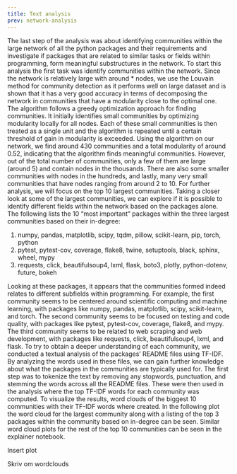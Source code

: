 ```yaml
---
title: Text analysis
prev: network-analysis
---
```



The last step of the analysis was about identifying communities within the large network of all the python packages and their requirements and investigate if packages that are related to similar tasks or fields within programming, form meaningful substructures in the network. To start this analysis the first task was identify communities within the network. Since the network is relatively large with around * nodes, we use the Louvain method for community detection as it performs well on large dataset and is shown that it has a very good accuracy in terms of decomposing the network in communities that have a modularity close to the optimal one. 
The algorithm follows a greedy optimization approach for finding communities. It initially identifies small communities by optimizing modularity locally for all nodes. Each of these small communities is then treated as a single unit and the algorithm is repeated until a certain threshold of gain in modularity is exceeded. Using the algorithm on our network, we find around 430 communities and a total modularity of around 0.52, indicating that the algorithm finds meaningful communities. 
However, out of the total number of communities, only a few of them are large (around 5) and contain nodes in the thousands. There are also some smaller communities with nodes in the hundreds, and lastly, many very small communities that have nodes ranging from around 2 to 10. For further analysis, we will focus on the top 10 largest communities.
Taking a closer look at some of the largest communities, we can explore if it is possible to identify different fields within the network based on the packages alone. The following lists the 10 “most important” packages within the three largest communities based on their in-degree:

1. numpy, pandas, matplotlib, scipy, tqdm, pillow, scikit-learn, pip, torch, python
2. pytest, pytest-cov, coverage, flake8, twine, setuptools, black, sphinx, wheel, mypy
3. requests, click, beautifulsoup4, lxml, flask, boto3, plotly, python-dotenv, future, bokeh

Looking at these packages, it appears that the communities formed indeed relates to different subfields within programming. For example, the first community seems to be centered around scientific computing and machine learning, with packages like numpy, pandas, matplotlib, scipy, scikit-learn, and torch. The second community seems to be focused on testing and code quality, with packages like pytest, pytest-cov, coverage, flake8, and mypy. The third community seems to be related to web scraping and web development, with packages like requests, click, beautifulsoup4, lxml, and flask.
To try to obtain a deeper understanding of each community, we conducted a textual analysis of the packages’ README files using TF-IDF. By analyzing the words used in these files, we can gain further knowledge about what the packages in the communities are typically used for. The first step was to tokenize the text by removing any stopwords, punctuation, and stemming the words across all the README files. These were then used in the analysis where the top TF-IDF words for each community was computed. To visualize the results, word clouds of the biggest 10 communities with their TF-IDF words where created. In the following plot the word cloud for the largest community along with a listing of the top 3 packages within the community based on in-degree can be seen. Similar word cloud plots for the rest of the top 10 communities can be seen in the explainer notebook.  

Insert plot

Skriv om wordclouds


